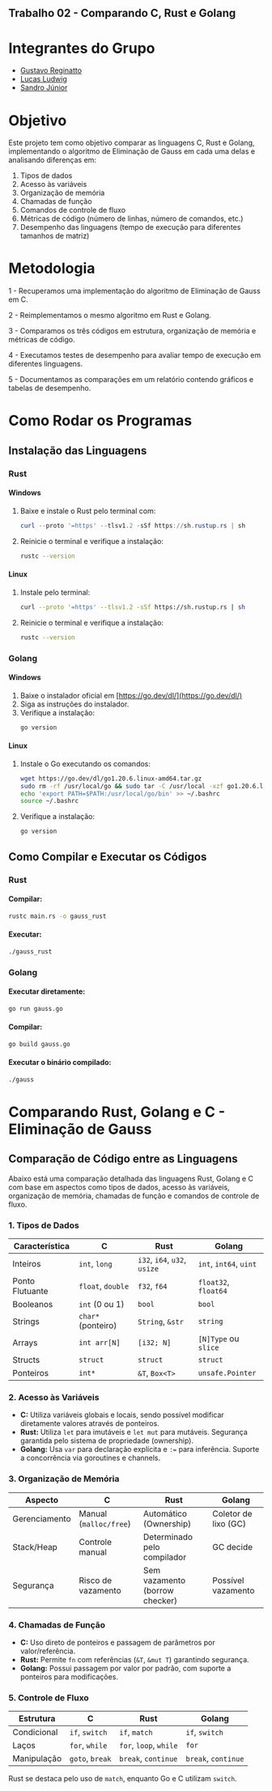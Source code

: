 ## Trabalho 02 - Comparando C, Rust e Golang

# Integrantes do Grupo

- [Gustavo Reginatto](https://github.com/GReginatto)
- [Lucas Ludwig](https://github.com/lucas26042002)
- [Sandro Júnior](https://github.com/SandJunior)

# Objetivo

Este projeto tem como objetivo comparar as linguagens C, Rust e Golang, implementando o algoritmo de Eliminação de Gauss em cada uma delas e analisando diferenças em:
1. Tipos de dados
2. Acesso às variáveis
3. Organização de memória
4. Chamadas de função
5. Comandos de controle de fluxo
6. Métricas de código (número de linhas, número de comandos, etc.)
7. Desempenho das linguagens (tempo de execução para diferentes tamanhos de matriz)

# Metodologia

1 - Recuperamos uma implementação do algoritmo de Eliminação de Gauss em C.

2 - Reimplementamos o mesmo algoritmo em Rust e Golang.

3 - Comparamos os três códigos em estrutura, organização de memória e métricas de código.

4 - Executamos testes de desempenho para avaliar tempo de execução em diferentes linguagens.

5 - Documentamos as comparações em um relatório contendo gráficos e tabelas de desempenho.

# Como Rodar os Programas

## Instalação das Linguagens

### **Rust**

#### **Windows**
1. Baixe e instale o Rust pelo terminal com:
   ```powershell
   curl --proto '=https' --tlsv1.2 -sSf https://sh.rustup.rs | sh
   ```
2. Reinicie o terminal e verifique a instalação:
   ```sh
   rustc --version
   ```

#### **Linux**
1. Instale pelo terminal:
   ```sh
   curl --proto '=https' --tlsv1.2 -sSf https://sh.rustup.rs | sh
   ```
2. Reinicie o terminal e verifique a instalação:
   ```sh
   rustc --version
   ```

### **Golang**

#### **Windows**
1. Baixe o instalador oficial em [https://go.dev/dl/](https://go.dev/dl/)
2. Siga as instruções do instalador.
3. Verifique a instalação:
   ```sh
   go version
   ```

#### **Linux**
1. Instale o Go executando os comandos:
   ```sh
   wget https://go.dev/dl/go1.20.6.linux-amd64.tar.gz
   sudo rm -rf /usr/local/go && sudo tar -C /usr/local -xzf go1.20.6.linux-amd64.tar.gz
   echo 'export PATH=$PATH:/usr/local/go/bin' >> ~/.bashrc
   source ~/.bashrc
   ```
2. Verifique a instalação:
   ```sh
   go version
   ```

## Como Compilar e Executar os Códigos

### **Rust**

#### **Compilar**:
```sh
rustc main.rs -o gauss_rust
```

#### **Executar**:
```sh
./gauss_rust
```

### **Golang**

#### **Executar diretamente**:
```sh
go run gauss.go
```

#### **Compilar**:
```sh
go build gauss.go
```

#### **Executar o binário compilado**:
```sh
./gauss
```

# Comparando Rust, Golang e C - Eliminação de Gauss

## Comparação de Código entre as Linguagens

Abaixo está uma comparação detalhada das linguagens Rust, Golang e C com base em aspectos como tipos de dados, acesso às variáveis, organização de memória, chamadas de função e comandos de controle de fluxo.

### 1. Tipos de Dados

| Característica   | C                   | Rust               | Golang            |
|-----------------|---------------------|--------------------|-------------------|
| Inteiros        | `int`, `long`       | `i32`, `i64`, `u32`, `usize` | `int`, `int64`, `uint` |
| Ponto Flutuante | `float`, `double`   | `f32`, `f64`       | `float32`, `float64` |
| Booleanos       | `int` (0 ou 1)      | `bool`             | `bool`             |
| Strings        | `char*` (ponteiro)   | `String`, `&str`   | `string`          |
| Arrays         | `int arr[N]`        | `[i32; N]`         | `[N]Type` ou `slice` |
| Structs        | `struct`            | `struct`           | `struct`          |
| Ponteiros      | `int*`              | `&T`, `Box<T>`     | `unsafe.Pointer`  |

### 2. Acesso às Variáveis

- **C:** Utiliza variáveis globais e locais, sendo possível modificar diretamente valores através de ponteiros.
- **Rust:** Utiliza `let` para imutáveis e `let mut` para mutáveis. Segurança garantida pelo sistema de propriedade (ownership).
- **Golang:** Usa `var` para declaração explícita e `:=` para inferência. Suporte a concorrência via goroutines e channels.

### 3. Organização de Memória

| Aspecto         | C                     | Rust                 | Golang               |
|----------------|----------------------|----------------------|----------------------|
| Gerenciamento  | Manual (`malloc/free`) | Automático (Ownership) | Coletor de lixo (GC) |
| Stack/Heap     | Controle manual       | Determinado pelo compilador | GC decide           |
| Segurança      | Risco de vazamento    | Sem vazamento (borrow checker) | Possível vazamento |

### 4. Chamadas de Função

- **C:** Uso direto de ponteiros e passagem de parâmetros por valor/referência.
- **Rust:** Permite `fn` com referências (`&T`, `&mut T`) garantindo segurança.
- **Golang:** Possui passagem por valor por padrão, com suporte a ponteiros para modificações.

### 5. Controle de Fluxo

| Estrutura       | C               | Rust            | Golang          |
|---------------|----------------|---------------|---------------|
| Condicional  | `if`, `switch`   | `if`, `match` | `if`, `switch` |
| Laços        | `for`, `while`   | `for`, `loop`, `while` | `for` |
| Manipulação  | `goto`, `break`  | `break`, `continue` | `break`, `continue` |

Rust se destaca pelo uso de `match`, enquanto Go e C utilizam `switch`.
